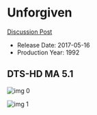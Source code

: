 # Unforgiven

[Discussion Post](https://www.avsforum.com/threads/bass-eq-for-filtered-movies.2995212/post-58317260)

* Release Date: 2017-05-16
* Production Year: 1992

## DTS-HD MA 5.1

![img 0](https://i.imgur.com/W3Hmlmf.jpg)

![img 1](https://i.imgur.com/ToqU5KZ.jpg)

